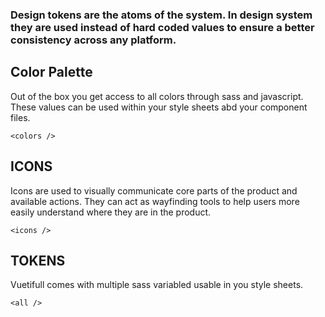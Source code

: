 ### Design tokens are the atoms of the system. In design system they are used instead of hard coded values to ensure a better consistency across any platform.

## Color Palette
Out of the box you get access to all colors through sass and javascript. These values can be used within your style sheets abd your component files.

```
<colors />
```

## ICONS
Icons are used to visually communicate core parts of the product and available actions. They can act as wayfinding tools to help users more easily understand where they are in the product.

```
<icons />
```

## TOKENS
Vuetifull comes with multiple sass variabled usable in you style sheets.

```
<all />
```
